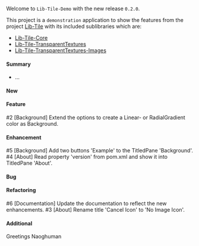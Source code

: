 Welcome to `Lib-Tile-Demo` with the new release `0.2.0`.

This project is a `demonstration` application to show the features from the 
project [Lib-Tile] with its included sublibraries which are:
* [Lib-Tile-Core]
* [Lib-Tile-TransparentTextures]
* [Lib-Tile-TransparentTextures-Images]


#### Summary
* ...



#### New



#### Feature
#2 [Background] Extend the options to create a Linear- or RadialGradient color as Background.



#### Enhancement
#5 [Background] Add two buttons 'Example' to the TitledPane 'Background'.
#4 [About] Read property 'version' from pom.xml and show it into TitledPane 'About'.



#### Bug



#### Refactoring
#6 [Documentation] Update the documentation to reflect the new enhancements.
#3 [About] Rename title 'Cancel Icon' to 'No Image Icon'.



#### Additional



Greetings
Naoghuman



[//]: # (Issues which will be integrated in this release)



[//]: # (Links)
[Lib-Tile]:https://github.com/Naoghuman/lib-tile
[Lib-Tile-Core]:https://github.com/Naoghuman/lib-tile/blob/master/Lib-Tile-Core
[Lib-Tile-Demo]:https://github.com/Naoghuman/lib-tile-demo
[Lib-Tile-TransparentTextures]:https://github.com/Naoghuman/lib-tile/tree/master/Lib-Tile-TransparentTextures
[Lib-Tile-TransparentTextures-Images]:https://github.com/Naoghuman/lib-tile/blob/master/Lib-Tile-TransparentTextures-Images

